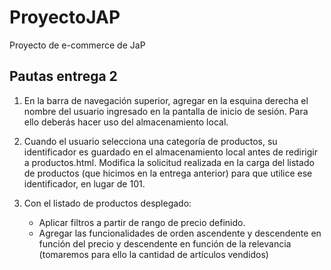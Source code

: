 # ProyectoJAP
Proyecto de e-commerce de JaP

## Pautas entrega 2

1. En la barra de navegación superior, agregar en la esquina derecha el nombre del usuario ingresado en la pantalla de inicio de sesión. 
Para ello deberás hacer uso del almacenamiento local.

2. Cuando el usuario selecciona una categoría de productos, su identificador es guardado en el almacenamiento local antes de redirigir a productos.html.
Modifica la solicitud realizada en la carga del listado de productos (que hicimos en la entrega anterior) para que utilice ese identificador, en lugar de 101.

3. Con el listado de productos desplegado: 
    - Aplicar filtros a partir de rango de precio definido.
    - Agregar las funcionalidades de orden ascendente y descendente en función del precio y descendente en función de la relevancia (tomaremos para ello la cantidad de artículos vendidos)

